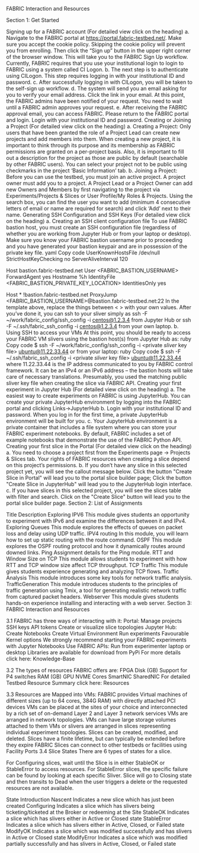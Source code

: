 FABRIC Interaction and Resources

Section 1: Get Started

Signing up for a FABRIC account (For detailed view click on the heading)
a. Navigate to the FABRIC portal at https://portal.fabric-testbed.net/.
Make sure you accept the cookie policy. Skipping the cookie policy will prevent you from enrolling.
Then click the “Sign up” button in the upper right corner of the browser window. This will take you to the FABRIC Sign Up workflow. Currently, FABRIC requires that you use your institutional login to login to FABRIC using a system called CI Logon.
b. The next step is to authenticate using CILogon. This step requires logging in with your institutional ID and password.
c. After successfully logging in with CILogon, you will be taken to the self-sign up workflow.
d. The system will send you an email asking for you to verify your email address. Click the link in your email. At this point, the FABRIC admins have been notified of your request. You need to wait until a FABRIC admin approves your request.
e. After receiving the FABRIC approval email, you can access FABRIC. Please return to the FABRIC portal and login. Login with your institutional ID and password.
Creating or Joining a Project (For detailed view click on the heading)
a. Creating a Project:
Only users that have been granted the role of a Project Lead can create new projects and add members into them. When creating a new project, it is important to think through its purpose and its membership as FABRIC permissions are granted on a per-project basis. Also, it is important to fill out a description for the project as those are public by default (searchable by other FABRIC users). You can select your project not to be public using checkmarks in the project ‘Basic Information’ tab.
b. Joining a Project:
Before you can use the testbed, you must join an active project. A project owner must add you to a project.
A Project Lead or a Project Owner can add new Owners and Members by first navigating to the project via Experiments/Projects & Slices or User Profile/My Roles & Projects. Using the search box, you can find the user you want to add (minimum 4 consecutive letters of email or name are required for search) and click ‘Add’ next to their name.
Generating SSH Configuration and SSH Keys (For detailed view click on the heading)
a. Creating an SSH client configuration file
To use FABRIC bastion host, you must create an SSH configuration file (regardless of whether you are working from Jupyter Hub or from your laptop or desktop).
Make sure you know your FABRIC bastion username prior to proceeding and you have generated your bastion keypair and are in possession of the private key file.
yaml
Copy code
UserKnownHostsFile /dev/null
StrictHostKeyChecking no
ServerAliveInterval 120

Host bastion.fabric-testbed.net
    User <FABRIC_BASTION_USERNAME>
    ForwardAgent yes
    Hostname %h
    IdentityFile <FABRIC_BASTION_PRIVATE_KEY_LOCATION>
    IdentitiesOnly yes

Host * !bastion.fabric-testbed.net
    ProxyJump <FABRIC_BASTION_USERNAME>@bastion.fabric-testbed.net:22
In the template above, replace the things between < > with your own values.
After you’ve done it, you can ssh to your sliver simply as ssh -F ~/work/fabric_config/ssh_config -i <private sliver key file> centos@1.2.3.4 from Jupyter Hub or ssh -F ~/.ssh/fabric_ssh_config -i <private sliver key file> centos@1.2.3.4 from your own laptop.
b. Using SSH to access your VMs
At this point, you should be ready to access your FABRIC VM slivers using the bastion host(s) from Jupyter Hub as:
ruby
Copy code
$ ssh -F ~/work/fabric_config/ssh_config -i <private *sliver* key file> ubuntu@11.22.33.44
or from your laptop:
ruby
Copy code
$ ssh -F ~/.ssh/fabric_ssh_config -i <private *sliver* key file> ubuntu@11.22.33.44
where 11.22.33.44 is the IP address communicated to you by FABRIC control framework. It can be an IPv4 or an IPv6 address – the bastion hosts will take care of necessary translations. Presumably, you used the matching public sliver key file when creating the slice via FABRIC API.
Creating your first experiment in Jupyter Hub (For detailed view click on the heading)
a. The easiest way to create experiments on FABRIC is using JupyterHub. You can create your private JupyterHub environment by logging into the FABRIC portal and clicking Links->JupyterHub
b. Login with your institutional ID and password. When you log in for the first time, a private JupyterHub environment will be built for you.
c. Your JupyterHub environment is a private container that includes a file system where you can store your FABRIC experiment notebooks. By default, FABRIC includes a set of example notebooks that demonstrate the use of the FABRIC Python API.
Creating your first slice in the Portal (For detailed view click on the heading)
a. You need to choose a project first from the Experiments page -> Projects & Slices tab. Your rights of FABRIC resources when creating a slice depend on this project’s permissions.
b. If you don’t have any slice in this selected project yet, you will see the callout message below. Click the button "Create Slice in Portal" will lead you to the portal slice builder page; Click the button "Create Slice in JupyterHub" will lead you to the JupyterHub login interface.
c. If you have slices in this selected project, you will see the slices table with filter and search. Click on the "Create Slice" button will lead you to the portal slice builder page.
Section 2: List of Assignments

Title	Description
Exploring IPV6	This module gives students an opportunity to experiment with IPv6 and examine the differences between it and IPv4.
Exploring Queues	This module explores the effects of queues on packet loss and delay using UDP traffic.
IPV4 routing	In this module, you will learn how to set up static routing with the route command.
OSPF	This module explores the OSPF routing protocol and how it dynamically routes around downed links.
Ping	Assignment details for the Ping module.
RTT and Window Size on TCP	This module allows students to experiment with how RTT and TCP window size affect TCP throughput.
TCP Traffic	This module gives students experience generating and analyzing TCP flows.
Traffic Analysis	This module introduces some key tools for network traffic analysis.
TrafficGeneration	This module introduces students to the principles of traffic generation using Tmix, a tool for generating realistic network traffic from captured packet headers.
Webserver	This module gives students hands-on experience installing and interacting with a web server.
Section 3: FABRIC Interaction and Resources

3.1 FABRIC has three ways of interacting with it:
Portal:
Manage projects
SSH keys
API tokens
Create or visualize slice topologies
Jupyter Hub:
Create Notebooks
Create Virtual Environment
Run experiments
Favourable Kernel options
We strongly recommend starting your FABRIC experiments with Jupyter Notebooks
Use FABRIC APIs:
Run from experimenter laptop or desktop
Libraries are available for download from PyPi
For more details click here: Knowledge-Base

3.2 The types of resources FABRIC offers are:
FPGA
Disk (GB)
Support for P4 switches
RAM (GB)
GPU
NVME
Cores
SmartNIC
SharedNIC
For detailed Testbed Resource Summary click here: Resources

3.3 Resources are Mapped into VMs:
FABRIC provides Virtual machines of different sizes (up to 64 cores, 384G RAM) with directly attached PCI devices
VMs can be placed at the sites of your choice and interconnected by a rich set of on-demand Layer 2 and Layer 3 network services
VMs are arranged in network topologies.
VMs can have large storage volumes attached to them
VMs or slivers are arranged in slices representing individual experiment topologies. Slices can be created, modified, and deleted.
Slices have a finite lifetime, but can typically be extended before they expire
FABRIC Slices can connect to other testbeds or facilities using Facility Ports
3.4 Slice States
There are 6 types of states for a slice.

For Configuring slices, wait until the Slice is in either StableOK or StableError to access resources.
For StableError slices, the specific failure can be found by looking at each specific Sliver.
Slice will go to Closing state and then transits to Dead when the user triggers a delete or the requested resources are not available.

State	Introduction
Nascent	Indicates a new slice which has just been created
Configuring	Indicates a slice which has slivers being ticketing/ticketed at the Broker or redeeming at the Site
StableOK	Indicates a slice which has slivers either in Active or Closed state
StableError	Indicates a slice which has slivers either in Active, Closed, or Failed state
ModifyOK	Indicates a slice which was modified successfully and has slivers in Active or Closed state
ModifyError	Indicates a slice which was modified partially successfully and has slivers in Active, Closed, or Failed state
